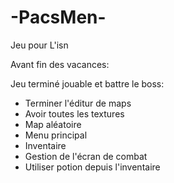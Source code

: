 # -PacsMen-
Jeu pour L'isn

Avant fin des vacances:

Jeu terminé jouable et battre le boss:
- Terminer l'éditur de maps 
- Avoir toutes les textures
- Map aléatoire
- Menu principal
- Inventaire
- Gestion de l'écran de combat
- Utiliser potion depuis l'inventaire
